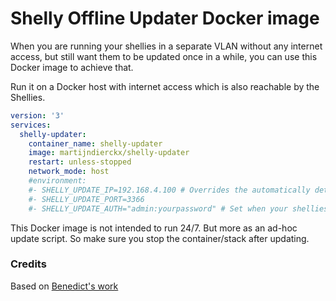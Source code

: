 # Shelly Offline Updater Docker image

When you are running your shellies in a separate VLAN without any internet access, but still want them to be updated once in a while, you can use this Docker image to achieve that.

Run it on a Docker host with internet access which is also reachable by the Shellies.

``` yaml
version: '3'
services:
  shelly-updater:
    container_name: shelly-updater
    image: martijndierckx/shelly-updater
    restart: unless-stopped
    network_mode: host
    #environment:
    #- SHELLY_UPDATE_IP=192.168.4.100 # Overrides the automatically detected IP where the FW files will be hosted for the Shellies to fetch
    #- SHELLY_UPDATE_PORT=3366
    #- SHELLY_UPDATE_AUTH="admin:yourpassword" # Set when your shellies are protected by a password
```

This Docker image is not intended to run 24/7. But more as an ad-hoc update script. So make sure you stop the container/stack after updating.

### Credits
Based on [Benedict's work](https://github.com/bjuretko/shelly-offline-ota-update)